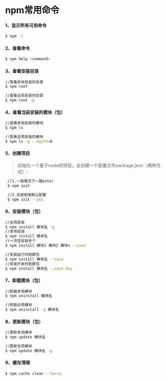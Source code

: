 # npm常用命令

#### 1、显示所有可用命令

```bash
$ npm -l
```

#### 2、查看命令

```bash
$ npm help <command>
```

#### 3、查看安装目录

```bash
//查看本地安装的目录
$ npm root

//查看全局安装的目录
$ npm root -g
```

#### 4、查看当前安装的模块（包）

```bash
//查看本地安装的模块
$ npm ls

//查看全局安装的模块
$ npm ls -g --depth=0
```

#### 5、创建项目

> 初始化一个基于node的项目，会创建一个配置文件package.json（两种方式）:

```bash
 //1.一般情况下一路enter
 $ npm init

 //2.全部使用默认配置
 $ npm init --yes
```

#### 6、安装模块（包）

```bash
//全局安装
$ npm install 模块名 -g
//本地安装
$ npm install 模块名
//一次性安装多个
$ npm install 模块1 模块2 模块n --save

//安装运行时依赖包
$ npm install 模块名 --save
//安装开发时依赖包
$ npm install 模块名 --save-dev
```

#### 7、卸载模块（包）

```bash
//卸载本地模块
$ npm uninstall 模块名

//卸载全局模块
$ npm uninstall -g 模块名
```

#### 8、更新模块（包）

```bash
//更新本地模块
$ npm update 模块名

//更新全局模块
$ npm update 模块名 -g
```

#### 9、缓存清理

```bash
$ npm cache clean --force
```

